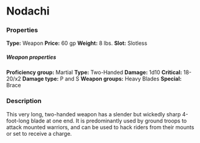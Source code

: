 ﻿---
Title: "Nodachi"
Type: "Weapon"
Price: "60 gp"
Weight: "8 lbs."
Slot: "Slotless"
Proficiency group: "Martial"
Weapon properties Type: "Two-Handed"
Damage: "1d10"
Critical: "18-20/x2"
Damage type: "P and S"
Weapon groups: "Heavy Blades"
Special: "Brace"
Description: |
  "This very long, two-handed weapon has a slender but wickedly sharp 4-foot-long blade at one end. It is predominantly used by ground troops to attack mounted warriors, and can be used to hack riders from their mounts or set to receive a charge."
Sources: "['Ultimate Combat', 'Ultimate Equipment']"
---

# Nodachi

### Properties

**Type:** Weapon **Price:** 60 gp **Weight:** 8 lbs. **Slot:** Slotless

##### Weapon properties

**Proficiency group:** Martial **Type:** Two-Handed **Damage:** 1d10 **Critical:** 18-20/x2 **Damage type:** P and S **Weapon groups:** Heavy Blades **Special:** Brace

### Description

This very long, two-handed weapon has a slender but wickedly sharp 4-foot-long blade at one end. It is predominantly used by ground troops to attack mounted warriors, and can be used to hack riders from their mounts or set to receive a charge.

